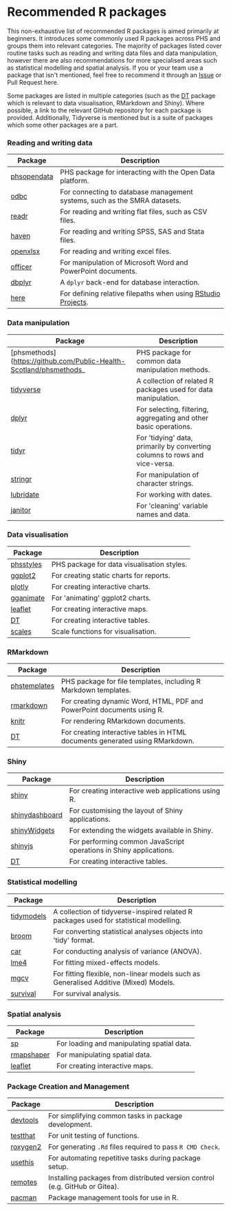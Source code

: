 # Recommended R packages

This non-exhaustive list of recommended R packages is aimed primarily at beginners. It introduces some commonly used R packages across PHS and groups them into relevant categories. The majority of packages listed cover routine tasks such as reading and writing data files and data manipulation, however there are also recommendations for more specialised areas such as statistical modelling and spatial analysis. If you or your team use a package that isn't mentioned, feel free to recommend it through an [Issue](https://github.com/Public-Health-Scotland/R-Resources/issues) or Pull Request here.

Some packages are listed in multiple categories (such as the [DT](https://github.com/rstudio/DT) package which is relevant to data visualisation, RMarkdown and Shiny). Where possible, a link to the relevant GitHub repository for each package is provided. Additionally, Tidyverse is mentioned but is a suite of packages which some other packages are a part.


### Reading and writing data

Package | Description
--- | ---
[phsopendata](https://github.com/Public-Health-Scotland/phsopendata) | PHS package for interacting with the Open Data platform.
[odbc](https://github.com/r-dbi/odbc) | For connecting to database management systems, such as the SMRA datasets.
[readr](https://github.com/tidyverse/readr) | For reading and writing flat files, such as CSV files.
[haven](https://github.com/tidyverse/haven) | For reading and writing SPSS, SAS and Stata files.
[openxlsx](https://github.com/ycphs/openxlsx) | For reading and writing excel files.
[officer](https://github.com/davidgohel/officer) | For manipulation of Microsoft Word and PowerPoint documents.
[dbplyr](https://github.com/tidyverse/dbplyr) | A `dplyr` back-end for database interaction.
[here](https://github.com/r-lib/here) | For defining relative filepaths when using [RStudio Projects](https://support.rstudio.com/hc/en-us/articles/200526207-Using-Projects).

### Data manipulation

Package | Description
--- | ---
[phsmethods](https://github.com/Public-Health-Scotland/phsmethods_ | PHS package for common data manipulation methods.
[tidyverse](https://github.com/tidyverse) | A collection of related R packages used for data manipulation.
[dplyr](https://github.com/tidyverse/dplyr) | For selecting, filtering, aggregating and other basic operations.
[tidyr](https://github.com/tidyverse/tidyr) | For 'tidying' data, primarily by converting columns to rows and vice-versa.
[stringr](https://github.com/tidyverse/stringr) | For manipulation of character strings.
[lubridate](https://github.com/tidyverse/lubridate) | For working with dates.
[janitor](https://github.com/sfirke/janitor) | For 'cleaning' variable names and data.


### Data visualisation

Package | Description
--- | ---
[phsstyles](https://github.com/Public-Health-Scotland/phsstyles) | PHS package for data visualisation styles.
[ggplot2](https://github.com/tidyverse/ggplot2) | For creating static charts for reports.
[plotly](https://github.com/ropensci/plotly) | For creating interactive charts.
[gganimate](https://github.com/thomasp85/gganimate) | For 'animating' ggplot2 charts.
[leaflet](https://github.com/rstudio/leaflet) | For creating interactive maps.
[DT](https://github.com/rstudio/DT) | For creating interactive tables.
[scales](https://github.com/r-lib/scales) | Scale functions for visualisation.


### RMarkdown

Package | Description
--- | ---
[phstemplates](https://github.com/Public-Health-Scotland/phstemplates/tree/main/R) | PHS package for file templates, including R Markdown templates.
[rmarkdown](https://github.com/rstudio/rmarkdown) | For creating dynamic Word, HTML, PDF and PowerPoint documents using R.
[knitr](https://github.com/yihui/knitr) | For rendering RMarkdown documents.
[DT](https://github.com/rstudio/DT) | For creating interactive tables in HTML documents generated using RMarkdown.


### Shiny

Package | Description
--- | ---
[shiny](https://github.com/rstudio/shiny) | For creating interactive web applications using R.
[shinydashboard](https://github.com/rstudio/shinydashboard) | For customising the layout of Shiny applications.
[shinyWidgets](https://github.com/dreamRs/shinyWidgets) | For extending the widgets available in Shiny.
[shinyjs](https://github.com/daattali/shinyjs) | For performing common JavaScript operations in Shiny applications.
[DT](https://github.com/rstudio/DT) | For creating interactive tables.


### Statistical modelling

Package | Description
--- | ---
[tidymodels](https://github.com/tidymodels) | A collection of tidyverse-inspired related R packages used for statistical modelling.
[broom](https://github.com/tidymodels/broom) | For converting statistical analyses objects into 'tidy' format.
[car](https://github.com/cran/car) | For conducting analysis of variance (ANOVA).
[lme4](https://github.com/lme4/lme4) | For fitting mixed-effects models.
[mgcv](https://github.com/cran/mgcv) | For fitting flexible, non-linear models such as Generalised Additive (Mixed) Models.
[survival](https://github.com/therneau/survival) | For survival analysis.


### Spatial analysis

Package | Description
--- | ---
[sp](https://github.com/edzer/sp) | For loading and manipulating spatial data.
[rmapshaper](https://github.com/ateucher/rmapshaper) | For manipulating spatial data.
[leaflet](https://github.com/rstudio/leaflet) | For creating interactive maps.


### Package Creation and Management

Package | Description
--- | ---
[devtools](https://github.com/r-lib/devtools) | For simplifying common tasks in package development.
[testthat](https://github.com/r-lib/testthat) | For unit testing of functions.
[roxygen2](https://github.com/klutometis/roxygen) | For generating `.Rd` files required to pass `R CMD Check`.
[usethis](https://github.com/r-lib/usethis) | For automating repetitive tasks during package setup.
[remotes](https://github.com/r-lib/remotes) | Installing packages from distributed version control (e.g. GitHub or Gitea).
[pacman](https://github.com/trinker/pacman) | Package management tools for use in R.

